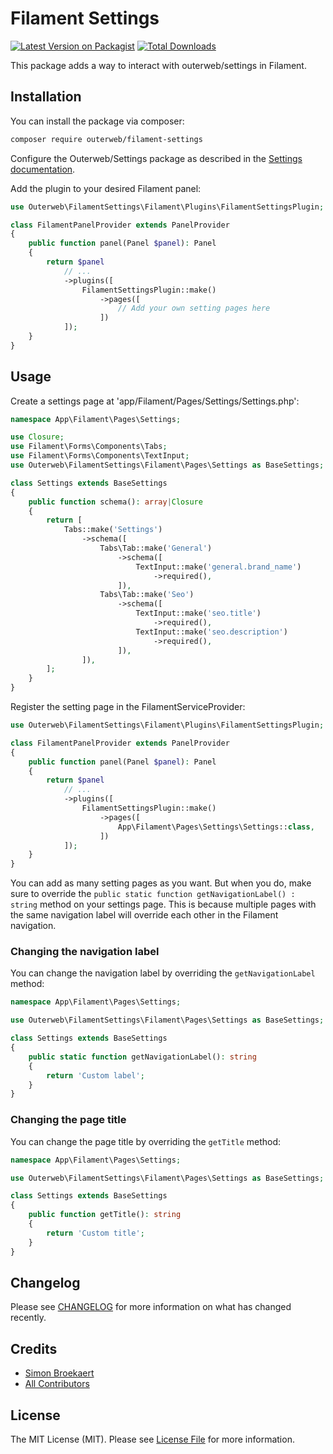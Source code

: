 # Filament Settings

[![Latest Version on Packagist](https://img.shields.io/packagist/v/outerweb/filament-settings.svg?style=flat-square)](https://packagist.org/packages/outerweb/filament-settings)
[![Total Downloads](https://img.shields.io/packagist/dt/outerweb/filament-settings.svg?style=flat-square)](https://packagist.org/packages/outerweb/filament-settings)

This package adds a way to interact with outerweb/settings in Filament.

## Installation

You can install the package via composer:

```bash
composer require outerweb/filament-settings
```

Configure the Outerweb/Settings package as described in the [Settings documentation](https://github.com/outer-web/settings).

Add the plugin to your desired Filament panel:

```php
use Outerweb\FilamentSettings\Filament\Plugins\FilamentSettingsPlugin;

class FilamentPanelProvider extends PanelProvider
{
    public function panel(Panel $panel): Panel
    {
        return $panel
            // ...
            ->plugins([
                FilamentSettingsPlugin::make()
                    ->pages([
                        // Add your own setting pages here
                    ])
            ]);
    }
}
```

## Usage

Create a settings page at 'app/Filament/Pages/Settings/Settings.php':

```php
namespace App\Filament\Pages\Settings;

use Closure;
use Filament\Forms\Components\Tabs;
use Filament\Forms\Components\TextInput;
use Outerweb\FilamentSettings\Filament\Pages\Settings as BaseSettings;

class Settings extends BaseSettings
{
    public function schema(): array|Closure
    {
        return [
            Tabs::make('Settings')
                ->schema([
                    Tabs\Tab::make('General')
                        ->schema([
                            TextInput::make('general.brand_name')
                                ->required(),
                        ]),
                    Tabs\Tab::make('Seo')
                        ->schema([
                            TextInput::make('seo.title')
                                ->required(),
                            TextInput::make('seo.description')
                                ->required(),
                        ]),
                ]),
        ];
    }
}
```

Register the setting page in the FilamentServiceProvider:

```php
use Outerweb\FilamentSettings\Filament\Plugins\FilamentSettingsPlugin;

class FilamentPanelProvider extends PanelProvider
{
    public function panel(Panel $panel): Panel
    {
        return $panel
            // ...
            ->plugins([
                FilamentSettingsPlugin::make()
                    ->pages([
                        App\Filament\Pages\Settings\Settings::class,
                    ])
            ]);
    }
}
```

You can add as many setting pages as you want. But when you do, make sure to override the `public static function getNavigationLabel() : string` method on your settings page. This is because multiple pages with the same navigation label will override each other in the Filament navigation.

### Changing the navigation label

You can change the navigation label by overriding the `getNavigationLabel` method:

```php
namespace App\Filament\Pages\Settings;

use Outerweb\FilamentSettings\Filament\Pages\Settings as BaseSettings;

class Settings extends BaseSettings
{
    public static function getNavigationLabel(): string
    {
        return 'Custom label';
    }
}
```

### Changing the page title

You can change the page title by overriding the `getTitle` method:

```php
namespace App\Filament\Pages\Settings;

use Outerweb\FilamentSettings\Filament\Pages\Settings as BaseSettings;

class Settings extends BaseSettings
{
    public function getTitle(): string
    {
        return 'Custom title';
    }
}
```

## Changelog

Please see [CHANGELOG](CHANGELOG.md) for more information on what has changed recently.

## Credits

- [Simon Broekaert](https://github.com/SimonBroekaert)
- [All Contributors](../../contributors)

## License

The MIT License (MIT). Please see [License File](LICENSE.md) for more information.

